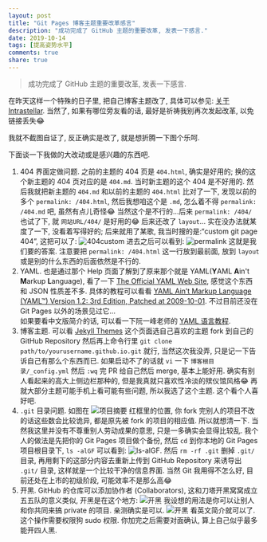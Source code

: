 ```yaml
---
layout: post
title: "Git Pages 博客主题重要改革感言"
description: "成功完成了 GitHub 主题的重要改革, 发表一下感言."
date: 2019-10-14
tags: [提高姿势水平]
comments: true
share: true
---
```


> 成功完成了 GitHub 主题的重要改革, 发表一下感言.

在昨天这样一个特殊的日子里, 把自己博客主题改了, 具体可以参见: [关于 Intrastellar](https://liujunyi271828.github.io/about/). 当然了, 如果有哪位旁友看的话, 最好是祈祷我别再次发起改革, 以免链接丢失😂

我就不截图自证了, 反正确实是改了, 就是想折腾一下图个乐呵. 

下面谈一下我做的大改动或是感兴趣的东西吧.

1. 404 界面定做问题. 之前的主题的 404 页是 `404.html`, 确实是好用的; 换的这个新主题的 404 页对应的是 `404.md`. 当时新主题的这个 404 是不好用的. 然后我就把新主题的 `404.md` 和以前的主题的 `404.html` 比对了一下, 发现以前的多个 `permalink: /404.html`, 然后我想咱这个是 `.md`, 怎么着不得 `permalink: /404.md` 吧, 虽然有点儿奇怪😂 当然这个是不行的...后来 `permalink: /404/` 也试了下, 就 `网站URL/404/` 是好用的😂 后来还改了 `layout`... 实在没办法就某度了一下, 没看着写得好的; 后来就用了某歌, 我当时搜的是:“custom git page 404”, 这把可以了: ![404custom](https://upload.cc/i1/2019/10/14/KOd1QG.png) 进去之后可以看到: ![permalink](https://upload.cc/i1/2019/10/14/gcnPHs.png) 这就是我们要的答案. 注意要把 `permalink: /404.html` 这一行放到最前面, 放到 `layout` 或是别的什么东西的后面依然是不行的.
2. YAML. 也是通过那个 Help 页面了解到了原来那个就是 YAML(**Y**AML **A**in't **M**arkup **L**anguage), 看了一下 [The Official YAML Web Site](https://yaml.org), 感觉这个东西和 JSON 性质差不多. 具体的教程可以看看 [YAML Ain’t Markup Language (YAML™) Version 1.2: 3rd Edition, Patched at 2009-10-01](https://yaml.org/spec/1.2/spec.html). 不过目前还没在 Git Pages 以外的场景见过它...<br/>如果要看中文版简介的话, 可以看一下阮一峰老师的 [YAML 语言教程](http://www.ruanyifeng.com/blog/2016/07/yaml.html).
3. 博客主题. 可以看 [Jekyll Themes](http://jekyllthemes.org) 这个页面选自己喜欢的主题 fork 到自己的 GitHub Repository 然后再上命令行里 `git clone path/to/yourusername.github.io.git` 就行, 当然这次我没弄, 只是记一下告诉自己有那么个东西而已. 如果启动不了的话就 `vi` 一下 `博客根目录/_config.yml` 然后 `:wq` 完 PR 给自己然后 merge, 基本上能好用. 确实有别人看起来的高大上侧边栏那种的, 但是我真就只喜欢性冷淡的殡仪馆风格😂 再就大部分主题可能手机上看可能有些问题, 所以我选了这个主题. 这个看个人喜好吧.
4. `.git` 目录问题. 如图在 ![项目摘要](https://upload.cc/i1/2019/10/14/dPYtaw.png) 红框里的位置, 你 fork 完别人的项目不改的话这些数会比较诡异, 都是原先被 fork 的项目的相应值. 所以就想清一下. 当然我这里并没有不尊重别人劳动成果的意思, 只是一多确实会显得比较乱. 我个人的做法是先把你的 Git Pages 项目做个备份, 然后 `cd` 到你本地的 Git Pages 项目根目录下, `ls -alGF` 可以看到: ![ls-alGF](https://upload.cc/i1/2019/10/14/BMOtjJ.png). 然后 `rm -rf .git` 删掉 `.git/` 目录, 再用剩下的这部分内容去重新上传到 GitHub Repository 来诱导出 `.git/` 目录, 这样就是一个比较干净的信息界面. 当然 Git 我用得不怎么好, 目前还处在上市的初级阶段, 可能效率不是那么高😂
5. 开黑. GitHub 的仓库可以添加协作者 (Collaborators), 这和刀塔开黑窝窝成立五五队的意义类似, 开黑是在这个地方: ![开黑](https://upload.cc/i1/2019/10/14/S9o7nP.png) 我设想的用法是你可以让别人和你共同来搞 private 的项目. 亲测确实是可以. ![开黑](https://upload.cc/i1/2019/10/17/TEYLht.png) 看英文简介就可以了. 这个操作需要权限狗 sudo 权限. 你加完之后需要对面确认, 算上自己似乎最多能开四人黑.
 